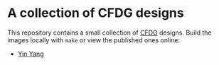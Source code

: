 # A collection of CFDG designs

This repository contains a small collection of
[CFDG](http://www.contextfreeart.org/gallery/)
designs.
Build the images locally with `make`
or view the published ones online:

  * [Yin Yang](http://www.contextfreeart.org/gallery/view.php?id=3739)


